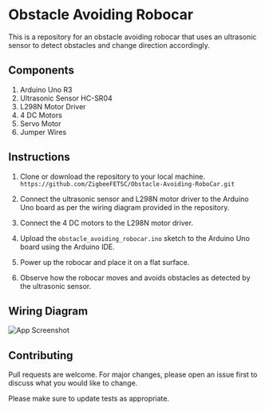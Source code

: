 
# Obstacle Avoiding Robocar
This is a repository for an obstacle avoiding robocar that uses an ultrasonic sensor to detect obstacles and change direction accordingly.

## Components
1. Arduino Uno R3
2. Ultrasonic Sensor HC-SR04
3. L298N Motor Driver
4. 4 DC Motors
5. Servo Motor
6. Jumper Wires
## Instructions
1. Clone or download the repository to your local machine.\
```https://github.com/ZigbeeFETSC/Obstacle-Avoiding-RoboCar.git```

2. Connect the ultrasonic sensor and L298N motor driver to the Arduino Uno board as per the wiring diagram provided in the repository.
3. Connect the 4 DC motors to the L298N motor driver.
4. Upload the `obstacle_avoiding_robocar.ino` sketch to the Arduino Uno board using the Arduino IDE.
5. Power up the robocar and place it on a flat surface.
6. Observe how the robocar moves and avoids obstacles as detected by the ultrasonic sensor.

## Wiring Diagram

![App Screenshot](/src/circuit.png)

## Contributing
Pull requests are welcome. For major changes, please open an issue first to discuss what you would like to change.

Please make sure to update tests as appropriate.
